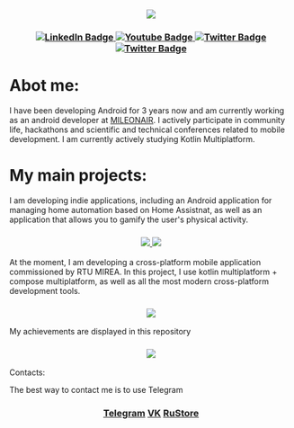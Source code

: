<h3 align="center">
  <img src="https://github.com/SogYa/SogYa/assets/73115406/ea3507c3-9ed9-4378-88ef-4670722afdf8" />
</h3>

<h3 align="center">
<div id="badges">
  <a href="your-linkedin-URL">
    <img src="https://img.shields.io/badge/Android-3DDC84?style=for-the-badge&logo=android&logoColor=white" alt="LinkedIn Badge"/>
  </a>
  <a href="your-youtube-URL">
    <img src="https://img.shields.io/badge/kotlin-%237F52FF.svg?style=for-the-badge&logo=kotlin&logoColor=white" alt="Youtube Badge"/>
  </a>
  <a href="your-twitter-URL">
    <img src="https://img.shields.io/badge/-RaspberryPi-C51A4A?style=for-the-badge&logo=Raspberry-Pi" alt="Twitter Badge"/>
  </a>
   <a href="your-twitter-URL">
    <img src="https://img.shields.io/badge/python-3670A0?style=for-the-badge&logo=python&logoColor=ffdd54" alt="Twitter Badge"/>
  </a>
</div>
</h3>


# Abot me:
I have been developing Android for 3 years now and am currently working as an android developer at <a href="https://mileonair.com">MILEONAIR</a>.  I actively participate in community life, hackathons and scientific and technical conferences related to mobile development. I am currently actively studying Kotlin Multiplatform.

# My main projects:
I am developing indie applications, including an Android application for managing home automation based on Home Assistnat, as well as an application that allows you to gamify the user's physical activity.

<h3 align="center">
<div id="badges">
  <a href="https://github.com/SogYa/domovoy-ha">
    <img src="https://github-readme-stats.vercel.app/api/pin/?username=sogya&repo=domovoy-ha&theme=algolia&hide_border=true"/>
  </a>
  <a href="https://github.com/SogYa/healthivity">
    <img src="https://github-readme-stats.vercel.app/api/pin/?username=sogya&repo=healthivity&theme=algolia&hide_border=true"/>
  </a>
</div>
</h3

At the moment, I am developing a cross-platform mobile application commissioned by RTU MIREA. In this project, I use kotlin multiplatform + compose multiplatform, as well as all the most modern cross-platform development tools.
<h3 align="center">
<div id="badges">
  <a href="https://github.com/SportivityTeam/assistant-vuc-mirea">
    <img src="https://github-readme-stats.vercel.app/api/pin/?username=sportivityteam&repo=assistant-vuc-mirea&theme=algolia&hide_border=true"/>
  </a>
</div>
</h3


My achievements are displayed in this repository

<h3 align="center">
<div id="badges">
  <a href="https://github.com/SogYa/achievements">
    <img src="https://github-readme-stats.vercel.app/api/pin/?username=SogYa&repo=achievements&theme=algolia&hide_border=true"/>
  </a>
</div>
</h3

# Contacts:
The best way to contact me is to use Telegram
<h3 align="center">
<div id="badges">
  <a href="https://t.me/sogya88" target="_blank">Telegram</a>
  <a href="https://vk.com/ssogya" target="_blank">VK</a>
  <a href="https://apps.rustore.ru/developer/%2BbFCcQPRLwkH%2BSWYdqAU2ocGk1MfmGNv" target="_blank">RuStore</a>
</div
</h3>
